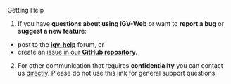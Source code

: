 
<!---
The page title should not go in the menu
-->
<p class="page-title"> Getting Help </p>

1) If you have **questions about using IGV-Web** or want to **report a bug** or **suggest a new feature**: 

*   post to the **[igv-help](https://groups.google.com/group/igv-help)** forum, or
*   create an [issue in our **GitHub repository**](https://github.com/igvteam/igv-webapp/issues).

2) ​For other communication that requires **confidentiality** you can contact us [directly](mailto:igv-team@broadinstitute.org). Please do not use this link for general support questions.
